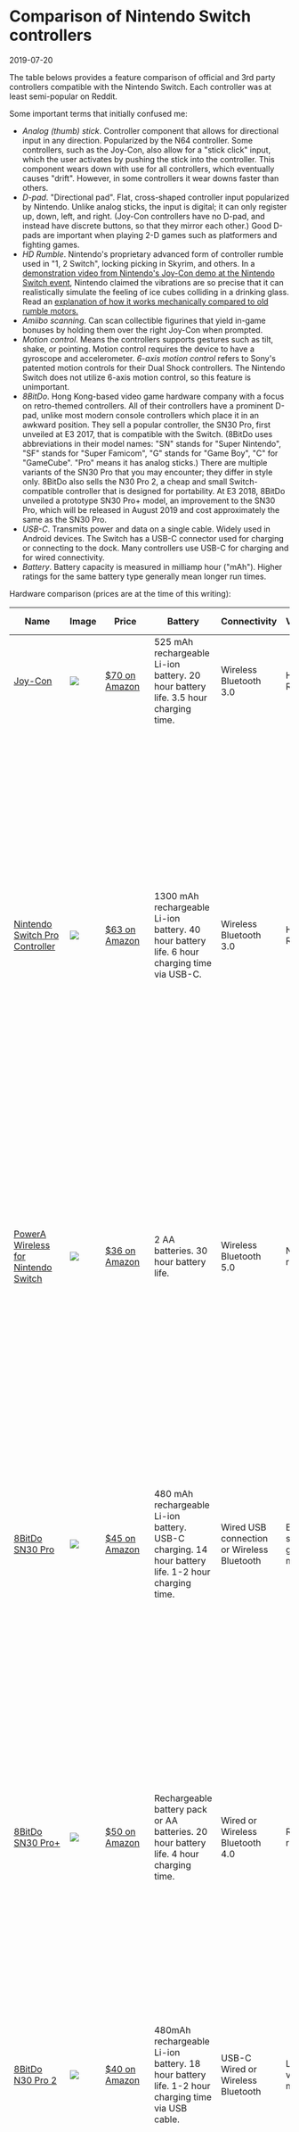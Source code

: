 
# Comparison of Nintendo Switch controllers

<title>Comparison of Nintendo Switch controllers</title>
<style>
img {
    max-width: 100%;
}
table {
    border-spacing: 0 0.5em;
}
</style>

<time>2019-07-20</time>

The table belows provides a feature comparison of official and 3rd party controllers compatible with the Nintendo Switch. Each controller was at least semi-popular on Reddit.

Some important terms that initially confused me:

- *Analog (thumb) stick*. Controller component that allows for directional input in any direction. Popularized by the N64 controller. Some controllers, such as the Joy-Con, also allow for a "stick click" input, which the user activates by pushing the stick into the controller. This component wears down with use for all controllers, which eventually causes "drift". However, in some controllers it wear downs faster than others.
- *D-pad*. "Directional pad". Flat, cross-shaped controller input popularized by Nintendo. Unlike analog sticks, the input is digital; it can only register up, down, left, and right. (Joy-Con controllers have no D-pad, and instead have discrete buttons, so that they mirror each other.) Good D-pads are important when playing 2-D games such as platformers and fighting games.
- *HD Rumble*. Nintendo's proprietary advanced form of controller rumble used in "1, 2 Switch", locking picking in Skyrim, and others. In a [demonstration video from Nintendo's Joy-Con demo at the Nintendo Switch event](https://www.youtube.com/watch?v=n7FBy_f6mTk), Nintendo claimed the vibrations are so precise that it can realistically simulate the feeling of ice cubes colliding in a drinking glass. Read an [explanation of how it works mechanically compared to old rumble motors.](https://www.reddit.com/r/NintendoSwitch/comments/7gcwy5/hd_rumble_what_exactly_is_it_what_games_showcase/dqi5d8j/)
- *Amiibo scanning*. Can scan collectible figurines that yield in-game bonuses by holding them over the right Joy-Con when prompted.
- *Motion control*. Means the controllers supports gestures such as tilt, shake, or pointing. Motion control requires the device to have a gyroscope and accelerometer. *6-axis motion control* refers to Sony's patented motion controls for their Dual Shock controllers. The Nintendo Switch does not utilize 6-axis motion control, so this feature is unimportant.
- *8BitDo*. Hong Kong-based video game hardware company with a focus on retro-themed controllers. All of their controllers have a prominent D-pad, unlike most modern console controllers which place it in an awkward position. They sell a popular controller, the SN30 Pro, first unveiled at E3 2017, that is compatible with the Switch. (8BitDo uses abbreviations in their model names: "SN" stands for "Super Nintendo", "SF" stands for "Super Famicom", "G" stands for "Game Boy", "C" for "GameCube". "Pro" means it has analog sticks.) There are multiple variants of the SN30 Pro that you may encounter; they differ in style only. 8BitDo also sells the N30 Pro 2, a cheap and small Switch-compatible controller that is designed for portability. At E3 2018, 8BitDo unveiled a prototype SN30 Pro+ model, an improvement to the SN30 Pro, which will be released in August 2019 and cost approximately the same as the SN30 Pro.
- *USB-C*. Transmits power and data on a single cable. Widely used in Android devices. The Switch has a USB-C connector used for charging or connecting to the dock. Many controllers use USB-C for charging and for wired connectivity.
- *Battery*. Battery capacity is measured in milliamp hour ("mAh"). Higher ratings for the same battery type generally mean longer run times.

Hardware comparison (prices are at the time of this writing):

Name | Image | Price | Battery | Connectivity | Vibration | Motion controls | Styles | Technical issues
---|---|---|----|----|----|----|----|----
[Joy-Con](https://en.wikipedia.org/wiki/Joy-Con) | ![](https://upload.wikimedia.org/wikipedia/commons/thumb/9/96/Nintendo_Switch_Joy-Con_Controllers.png/254px-Nintendo_Switch_Joy-Con_Controllers.png) | [$70 on Amazon](https://amzn.to/32Hqeg7) | 525 mAh rechargeable Li-ion battery. 20 hour battery life. 3.5 hour charging time. | Wireless Bluetooth 3.0 | HD Rumble | Accelerometer, Gyroscope | Multiple colors | [Analog stick may drift after only several weeks of normal use with no way to repair.](https://www.reddit.com/r/NintendoSwitch/comments/cczxwz/i_know_its_been_said_a_billion_times_but_nintendo/) No D-pad.
[Nintendo Switch Pro Controller](https://en.wikipedia.org/wiki/Nintendo_Switch_Pro_Controller) | ![](https://upload.wikimedia.org/wikipedia/commons/thumb/d/d5/Nintendo-Switch-Pro-Controller-FL.jpg/617px-Nintendo-Switch-Pro-Controller-FL.jpg) | [$63 on Amazon](https://www.amazon.com/Nintendo-Switch-Pro-Controller/dp/B01NAWKYZ0) | 1300 mAh rechargeable Li-ion battery. 40 hour battery life. 6 hour charging time via USB-C. | Wireless Bluetooth 3.0 | HD Rumble | Accelerometer, Gyroscope | Black, some special edition styles | Controversial. Many people love this controller. They like the ergonomics and many claim they have had no issues. However, multiple people reported that they experienced drift, though it's unclear over what time frame. Others complain about the D-pad lacking a ball in the middle, which makes it easy to accidentally input a diagonal. People comfortable with modding have had success improving the D-pad.
[PowerA Wireless for Nintendo Switch](https://www.powera.com/us/enhanced-wireless/) | ![](https://www.powera.com/us/wp-content/uploads/sites/2/2018/09/NSW_EnWL_Black-1.png) | [$36 on Amazon](https://amzn.to/2SuSqys) | 2 AA batteries. 30 hour battery life. | Wireless Bluetooth 5.0 | No rumble | Accelerometer, Gyroscope | Multiple colors | Officially licensed by Nintendo. Similar design to the Pro, but no rumble or Amiibo NFC. Includes one program button (?) and two mappable buttons on the back of the controller. People complain about drift, but there is a 2 year warranty.
[8BitDo SN30 Pro](https://www.amazon.com/8Bitdo-SN30-Controller-Windows-macOS-Android/dp/B0748S1VDC) | ![](http://support.8bitdo.com/images/support/products/sn30pro.png) | [$45 on Amazon](https://amzn.to/2Y5ffJZ) | 480 mAh rechargeable Li-ion battery. USB-C charging. 14 hour battery life. 1-2 hour charging time. | Wired USB connection or Wireless Bluetooth | Eccentric shaft gear motor | Yes | Super Nintendo ("SN"), Game Boy ("G-Classic"), and formerly Super Famicom ("SF") color schemes | Lacks grips, which is less ergonomic for some, but is smaller and lighter than the Nintendo Switch Pro Controller as a result. Cannot wirelessly wake up the Switch. Issues with D-pad similar to the Nintendo Switch Pro Controller. Some report issues of input latency and connectivity issues when many controllers were connected to the system (perhaps from Bluetooth interference?).
[8BitDo SN30 Pro+](http://www.8bitdo.com/sn30-pro-plus/) | ![](http://support.8bitdo.com/images/support/products/sn30pro+.gif) | [$50 on Amazon](https://amzn.to/2YllTjo) | Rechargeable battery pack or AA batteries. 20 hour battery life. 4 hour charging time. | Wired or Wireless Bluetooth 4.0 | Regular rumble | Accelerometer, Gyroscope | Black, Game Boy, and Super Nintendo color schemes | Similar to the SN30 Pro, but customizable (via what 8BitDo calls "Ultimate Software") and has handles which may improve ergonomics. L2 and R2 are now analog triggers instead of buttons, but the analog capability may not actually be used in any Switch games.
[8BitDo N30 Pro 2](http://www.8bitdo.com/n30pro-2/) | ![](http://www.8bitdo.com/images/products/n30pro-2.gif) | [$40 on Amazon](https://amzn.to/2YoulyI) | 480mAh rechargeable Li-ion battery. 18 hour battery life. 1-2 hour charging time via USB cable. | USB-C Wired or Wireless Bluetooth | Linear vibration motor | Yes | NES, N64, Gamecube, and Wii styles | Similar to SN30 Pro, but smaller, and intended to be more portable. Some complaints about the smaller analog sticks and the arrangement of the shoulder buttons (L1, L2, R1, R2), which are [side-by-side](https://images-na.ssl-images-amazon.com/images/I/71HBlyajg5L._AC_.jpg), rather than [one-behind-the-other](https://images-na.ssl-images-amazon.com/images/I/81TLnfNSq3L._AC_.jpg) like the SN30 Pro.
[8BitDo SN30 Pro USB Gamepad](http://www.8bitdo.com/sn30-pro-usb-gamepad/) | ![](http://www.8bitdo.com/images/products/sn30-pro-wired.png) | [$25 on Amazon](https://amzn.to/2JNDwPy) | N/A | Wired USB | Regular rumble | No | Game Boy | Similar to SN30 Pro, but cheaper, wired, lacks motion controls, incompatible with Android and macOS, and firmware cannot be upgraded.
[Nintendo Wired GameCube Controller](https://en.wikipedia.org/wiki/GameCube_controller) + adapter | ![](https://upload.wikimedia.org/wikipedia/commons/thumb/a/a5/GameCube_controller.png/309px-GameCube_controller.png) | <$50 for used controller on Craigslist + $15-20 for an adapter | N/A | Wired | Regular rumble | No | [3 solid colors, plus many special editions](https://tay.kinja.com/every-gamecube-controller-nintendo-ever-made-ever-1658747867) | Did not find any complaints. The design lacks a left shoulder button or stick click, but does have analog triggers.
[Nintendo WaveBird Wireless Controller](https://en.wikipedia.org/wiki/WaveBird_Wireless_Controller) + adapter | ![](https://upload.wikimedia.org/wikipedia/commons/thumb/9/91/Nintendo-GameCube-Wavebird-Silver.jpg/286px-Nintendo-GameCube-Wavebird-Silver.jpg) | <$50 for used controller on eBay + $15-20 for an adapter | 2 AA batteries | Wireless | No (would reduce battery life) | No | Grey / Platinum | Did not find any complaints.
[PowerA Wireless GameCube Style Controller](https://www.powera.com/products/wireless-controller-for-nintendo-switch-gamecube-style-purple/) | ![](https://www.powera.com/wp-content/uploads/2018/10/1507452-01_NSW_GC-WL_Purple_1_Hero_P_Main.png) | [$40 on Amazon](hhttps://www.powera.com/us/wp-content/uploads/sites/2/2018/09/NSW_EnWL_Black-1.pngttps://amzn.to/2Y05VHm) | 2 AA batteries. 30 hour battery life. | Wireless Bluetooth 5.0 | No rumble | Accelerometer, Gyroscope | Multiple colors | Officially licensed by Nintendo. Similar design to the GameCube controller, but has a larger D-pad, a left shoulder button, and system (home + screenshot) buttons. Doesn't require an adapter.
[PlayStation Dualshock 4 (DS4)](https://en.wikipedia.org/wiki/DualShock) + adapter | ![](https://upload.wikimedia.org/wikipedia/commons/thumb/5/59/DualShock_4.jpg/271px-DualShock_4.jpg) | [$45 on Amazon](https://amzn.to/2JQwFVI) + $20 for an adapter | 1000 mAh Li-ion battery | Wireless | Regular rumble | Accelerometer, Gyroscope | | Didn't look carefully at this. Probably only interesting if you come from a PlayStation background?

Takeaways:

- Both official Nintendo controllers have the most features and are the only ones capable of scanning Amiibos, but they also are the only ones with many complaints of analog stick drift. If drift is a serious concern, many good alternatives exist. Otherwise, these controllers have the most features and are not much more expensive than the 3rd party alternatives. The seriousness of the drift issue is unclear. The Joy-Con is of course the most popular controller for the Switch, so it naturally will have the most number of complaints even if it is no worse than other controllers. Without data, it's hard to evaluate the risk.

- Between the two official Nintendo controllers, the Nintendo Switch Pro Controller has many advantages: it's cheaper, has a longer battery life, has better ergonomics, has a proper D-pad, and up to 8 can be connected to the Switch, whereas a maximum of four Joy-Con pairs can be connected ([since each Joy-Coin counts as separate controller](https://en-americas-support.nintendo.com/app/answers/detail/a_id/22424/~/controller-pairing-faq)). However, the Joy-Con can function as two separate controllers in a pinch for games like Mario Kart, has more interesting motion control possibilites (such as aiming a weapon by pointing), and it has an IR camera sensor which can be used in some games.

- If motion control is unimportant to you and you are optimizing for price, the two best options are the wired SN30 Pro ($25) or used GameCube controllers from friends/Craigslist/GameStop. (Nintendo has discontinued selling GameCube controllers. Also, beware there are many bad knockoffs online, which can be distinguished by the lack of the "Nintendo GameCube" print on the front.) Between these two, the GameCube controllers have less technical issues, but the wired SN30 Pro is smaller and more portable.

- 8BitDo's SN30 Pro controller is a cheaper, more portable, alternative to the Nintendo Switch Pro Controller, but it lacks some of Nintendo's proprietary features such as HD Rumble and Amiibo scanning (which may not matter to you). There are also reports of some issues which connectivity that the Nintendo Switch Pro Controller might not have. However, if you are looking to buy a new 8BitDo controller, it is probably worth waiting for the SN30 Pro+, which ships August 7, 2019. The Pro+ is only $5 more than the Pro, but has better ergonomics and is customizable.

- If you want something super portable at the cost of ergonomics, the N30 Pro 2 looks the most interesting. The N30 Pro 2 is a fraction of the size of a standard GameCube controller.

  ![GameCube controller (top) vs. N30 Pro 2 (bottom)](https://www.lootpots.com/wp-content/uploads/2019/02/n30pro-gc-666x374.jpg)

- For people who care about good D-pads, I haven't found any recommendations. Both Nintendo controllers have serious issues, and 8BitDo, despite seeming to market themselves as really caring about retro gamers, somehow failed to make a Pro controller with a D-Pad people like. I'm curious to hear what people actually use, or if everyone just mods their controllers.

Other comments:

- 8BitDo controllers require installing firmware updates. Since I don't own one, I don't know how hard this is, but it's something to consider if you're not very technical. On the other hand, future firmware updates maybe enable compatibility with future consoles.

- [The SN30 Pro may only connect to the Switch via Bluetooth, even when connected via the USB cable](https://www.reddit.com/r/8bitdo/comments/b753j9/i_just_ordered_a_sn30_pro_for_my_switch_is_it/eucbgle/). I can't verify this though. Perhaps something to think about if you care about input latency. This may change with the SN30 Pro+.

Sources:

- [Nintendo Switch Tech Specs](https://www.nintendo.com/switch/tech-specs/)
- [Nintendo Switch Pro Controller Technical Specs](https://www.nintendo.co.jp/hardware/switch/accessories/index.html)
- [8BitDo. SN30 Pro USB controller FAQ](http://support.8bitdo.com/faq/sn30-pro-usb-controller.html)
- [8BitDo. SN30 Pro FAQ](http://support.8bitdo.com/faq/sn30-pro.html) (for info on Battery life)
- [8BitDo. NS30 Pro 2 FAQ](http://support.8bitdo.com/faq/n30-pro-2.html)
- [Geek.com. E3 2017: 8Bitdo Outdoes Itself Once Again With New Controllers and Speakers](https://www.geek.com/games/e3-2017-8bitdo-outdoes-itself-once-again-with-new-controllers-and-speakers-1702918/)
- [PCWorld. Hands-on: 8BitDo refines its modern take on Nintendo-style retro controllers](https://www.pcworld.com/article/3282009/8bitdo-nintendo-retro-controllers-e3.html)
- [Reddit. SF30 Pro: great controller and build quality, awful D-Pad](https://www.reddit.com/r/8bitdo/comments/7k9aq9/sf30_pro_great_controller_and_build_quality_awful/) (complaints about D-pad on SN30 Pro)
- [Reddit. Differences between SN30 pro and SF30 pro models?](https://www.reddit.com/r/8bitdo/comments/9v1xp4/differences_between_sn30_pro_and_sf30_pro_models/) (for info on the SF30 model)
- [Reddit. 8Bitdo SN30 Pro review](https://www.reddit.com/r/NintendoSwitch/comments/9immdl/8bitdo_sn30_pro_review/)
